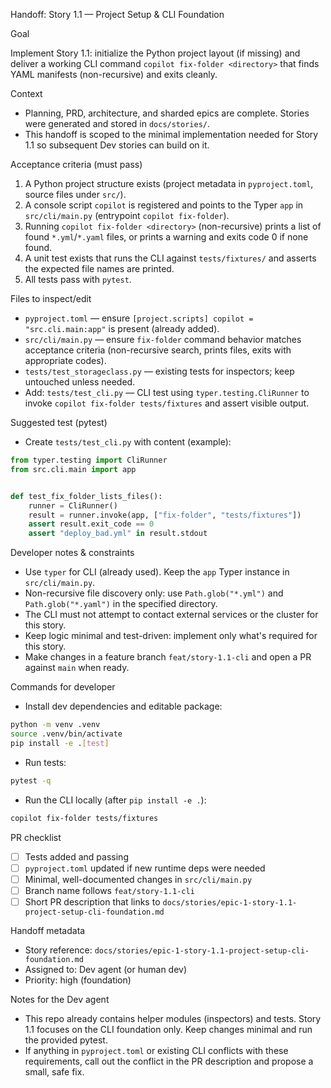 Handoff: Story 1.1 — Project Setup & CLI Foundation

Goal

Implement Story 1.1: initialize the Python project layout (if missing) and deliver a working CLI command `copilot fix-folder <directory>` that finds YAML manifests (non-recursive) and exits cleanly.

Context

- Planning, PRD, architecture, and sharded epics are complete. Stories were generated and stored in `docs/stories/`.
- This handoff is scoped to the minimal implementation needed for Story 1.1 so subsequent Dev stories can build on it.

Acceptance criteria (must pass)

1. A Python project structure exists (project metadata in `pyproject.toml`, source files under `src/`).
2. A console script `copilot` is registered and points to the Typer `app` in `src/cli/main.py` (entrypoint `copilot fix-folder`).
3. Running `copilot fix-folder <directory>` (non-recursive) prints a list of found `*.yml`/`*.yaml` files, or prints a warning and exits code 0 if none found.
4. A unit test exists that runs the CLI against `tests/fixtures/` and asserts the expected file names are printed.
5. All tests pass with `pytest`.

Files to inspect/edit

- `pyproject.toml` — ensure `[project.scripts] copilot = "src.cli.main:app"` is present (already added).
- `src/cli/main.py` — ensure `fix-folder` command behavior matches acceptance criteria (non-recursive search, prints files, exits with appropriate codes).
- `tests/test_storageclass.py` — existing tests for inspectors; keep untouched unless needed.
- Add: `tests/test_cli.py` — CLI test using `typer.testing.CliRunner` to invoke `copilot fix-folder tests/fixtures` and assert visible output.

Suggested test (pytest)

- Create `tests/test_cli.py` with content (example):

```python
from typer.testing import CliRunner
from src.cli.main import app


def test_fix_folder_lists_files():
    runner = CliRunner()
    result = runner.invoke(app, ["fix-folder", "tests/fixtures"])
    assert result.exit_code == 0
    assert "deploy_bad.yml" in result.stdout
```

Developer notes & constraints

- Use `typer` for CLI (already used). Keep the `app` Typer instance in `src/cli/main.py`.
- Non-recursive file discovery only: use `Path.glob("*.yml")` and `Path.glob("*.yaml")` in the specified directory.
- The CLI must not attempt to contact external services or the cluster for this story.
- Keep logic minimal and test-driven: implement only what's required for this story.
- Make changes in a feature branch `feat/story-1.1-cli` and open a PR against `main` when ready.

Commands for developer

- Install dev dependencies and editable package:

```bash
python -m venv .venv
source .venv/bin/activate
pip install -e .[test]
```

- Run tests:

```bash
pytest -q
```

- Run the CLI locally (after `pip install -e .`):

```bash
copilot fix-folder tests/fixtures
```

PR checklist

- [ ] Tests added and passing
- [ ] `pyproject.toml` updated if new runtime deps were needed
- [ ] Minimal, well-documented changes in `src/cli/main.py`
- [ ] Branch name follows `feat/story-1.1-cli`
- [ ] Short PR description that links to `docs/stories/epic-1-story-1.1-project-setup-cli-foundation.md`

Handoff metadata

- Story reference: `docs/stories/epic-1-story-1.1-project-setup-cli-foundation.md`
- Assigned to: Dev agent (or human dev)
- Priority: high (foundation)

Notes for the Dev agent

- This repo already contains helper modules (inspectors) and tests. Story 1.1 focuses on the CLI foundation only. Keep changes minimal and run the provided pytest.
- If anything in `pyproject.toml` or existing CLI conflicts with these requirements, call out the conflict in the PR description and propose a small, safe fix.
